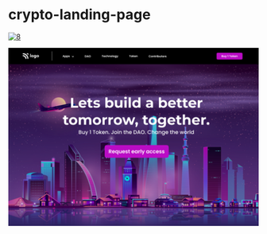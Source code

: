 # crypto-landing-page

<a href="https://ibb.co/JxrWh9N"><img src="https://i.ibb.co/LQ9DG3M/8.jpg" alt="8" border="0"></a>

![Layout](https://raw.githubusercontent.com/dikidev/crypto-landing-page/main/5.png)

